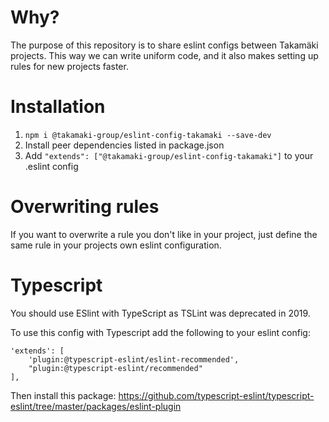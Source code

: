 # Why?

The purpose of this repository is to share eslint configs between Takamäki projects. This way we can write uniform code, and it also makes setting up rules for new projects faster.

# Installation

1. ```npm i @takamaki-group/eslint-config-takamaki --save-dev```
2. Install peer dependencies listed in package.json
3. Add ```"extends": ["@takamaki-group/eslint-config-takamaki"]``` to your .eslint config

# Overwriting rules

If you want to overwrite a rule you don't like in your project, just define the same rule in your projects own eslint configuration.

# Typescript

You should use ESlint with TypeScript as TSLint was deprecated in 2019. 

To use this config with Typescript add the following to your eslint config:

```
'extends': [
    'plugin:@typescript-eslint/eslint-recommended',
    "plugin:@typescript-eslint/recommended"
],
```

Then install this package: https://github.com/typescript-eslint/typescript-eslint/tree/master/packages/eslint-plugin